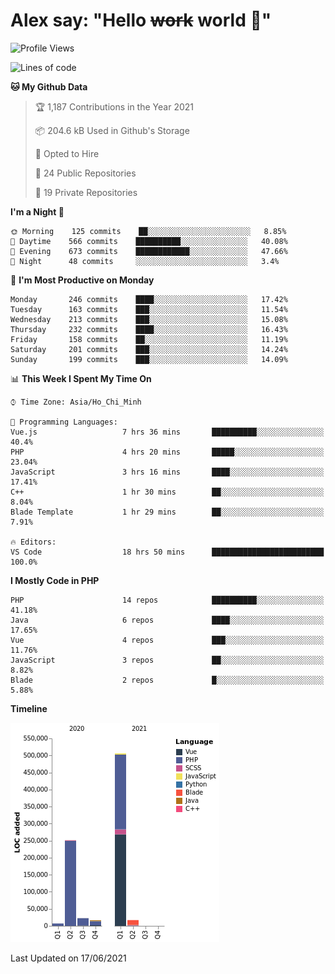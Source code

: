 # Alex say: "Hello ~~work~~ world 🐾"

<!--START_SECTION:waka-->
![Profile Views](http://img.shields.io/badge/Profile%20Views-0-blue)

![Lines of code](https://img.shields.io/badge/From%20Hello%20World%20I%27ve%20Written-820553%20lines%20of%20code-blue)

**🐱 My Github Data** 

> 🏆 1,187 Contributions in the Year 2021
 > 
> 📦 204.6 kB Used in Github's Storage 
 > 
> 💼 Opted to Hire
 > 
> 📜 24 Public Repositories 
 > 
> 🔑 19 Private Repositories  
 > 
**I'm a Night 🦉** 

```text
🌞 Morning    125 commits    ██░░░░░░░░░░░░░░░░░░░░░░░   8.85% 
🌆 Daytime    566 commits    ██████████░░░░░░░░░░░░░░░   40.08% 
🌃 Evening    673 commits    ████████████░░░░░░░░░░░░░   47.66% 
🌙 Night      48 commits     ░░░░░░░░░░░░░░░░░░░░░░░░░   3.4%

```
📅 **I'm Most Productive on Monday** 

```text
Monday       246 commits    ████░░░░░░░░░░░░░░░░░░░░░   17.42% 
Tuesday      163 commits    ███░░░░░░░░░░░░░░░░░░░░░░   11.54% 
Wednesday    213 commits    ███░░░░░░░░░░░░░░░░░░░░░░   15.08% 
Thursday     232 commits    ████░░░░░░░░░░░░░░░░░░░░░   16.43% 
Friday       158 commits    ██░░░░░░░░░░░░░░░░░░░░░░░   11.19% 
Saturday     201 commits    ███░░░░░░░░░░░░░░░░░░░░░░   14.24% 
Sunday       199 commits    ███░░░░░░░░░░░░░░░░░░░░░░   14.09%

```


📊 **This Week I Spent My Time On** 

```text
⌚︎ Time Zone: Asia/Ho_Chi_Minh

💬 Programming Languages: 
Vue.js                   7 hrs 36 mins       ██████████░░░░░░░░░░░░░░░   40.4% 
PHP                      4 hrs 20 mins       █████░░░░░░░░░░░░░░░░░░░░   23.04% 
JavaScript               3 hrs 16 mins       ████░░░░░░░░░░░░░░░░░░░░░   17.41% 
C++                      1 hr 30 mins        ██░░░░░░░░░░░░░░░░░░░░░░░   8.04% 
Blade Template           1 hr 29 mins        ██░░░░░░░░░░░░░░░░░░░░░░░   7.91%

🔥 Editors: 
VS Code                  18 hrs 50 mins      █████████████████████████   100.0%

```

**I Mostly Code in PHP** 

```text
PHP                      14 repos            ██████████░░░░░░░░░░░░░░░   41.18% 
Java                     6 repos             ████░░░░░░░░░░░░░░░░░░░░░   17.65% 
Vue                      4 repos             ███░░░░░░░░░░░░░░░░░░░░░░   11.76% 
JavaScript               3 repos             ██░░░░░░░░░░░░░░░░░░░░░░░   8.82% 
Blade                    2 repos             █░░░░░░░░░░░░░░░░░░░░░░░░   5.88%

```


**Timeline**

![Chart not found](https://raw.githubusercontent.com/alexzvn/alexzvn/main/charts/bar_graph.png) 


 Last Updated on 17/06/2021
<!--END_SECTION:waka-->
